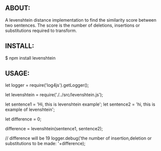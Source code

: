 ## ABOUT: ##
  A levenshtein distance implementation to find the similarity score between two sentences. The score is the number of deletions, insertions or substitutions required to transform.

## INSTALL: ##

  $ npm install levenshtein

## USAGE: ##

let logger = require('log4js').getLogger();

let levenshtein = require('./../src/levenshtein.js');

let sentence1 = 'Hi, this is levenshtein example';
let sentence2 = 'hi, this is example of levenshtein';

let difference = 0;

difference = levenshtein(sentence1, sentence2);

// difference will be 19
logger.debug('the number of insertion,deletion or substitutions to be made: '+difference);
